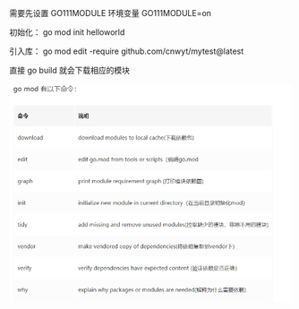  需要先设置 GO111MODULE 环境变量
 GO111MODULE=on

 初始化：
 go mod init helloworld

 引入库：
 go mod edit -require github.com/cnwyt/mytest@latest

 直接
 go build
 就会下载相应的模块

 ![命令](../static/gomod1.png)